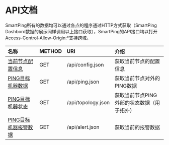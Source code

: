 # API文档

SmartPing所有的数据均可以通过各点的程序通过HTTP方式获取（SmartPing Dashbord数据的展示同样调用以上接口获取），SmartPing的API接口均以打开Access-Control-Allow-Origin:\*支持跨域。

| **名称** | **METHOD** | **URI** | **介绍** |
| :--- | :--- | :--- | :--- |
| [当前节点配置信息](config.md) | GET | /api/config.json | 获取当前节点的配置信息 |
| [PING目标机器数据](ping.md) | GET | /api/ping.json | 获取当前节点对外的PING数据 |
| [PING目标机器状态](topology.md) | GET | /api/topology.json | 获取当前节点PING外部的状态数据（用于拓扑） |
| [PING目标机器报警数据](alert.md) | GET | /api/alert.json | 获取当前的报警数据 |

